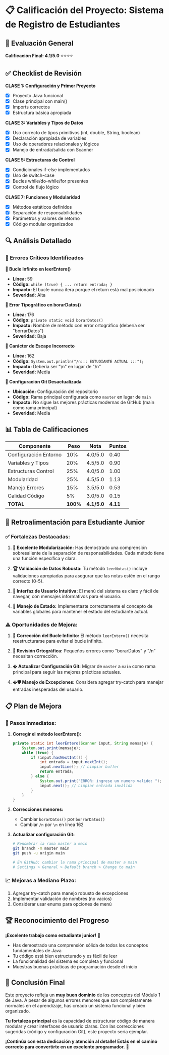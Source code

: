 # 📋 Calificación del Proyecto: Sistema de Registro de Estudiantes

## 🎯 Evaluación General

**Calificación Final: 4.1/5.0** ⭐⭐⭐⭐

## ✅ Checklist de Revisión

**CLASE 1: Configuración y Primer Proyecto**

- [x] Proyecto Java funcional
- [x] Clase principal con main()
- [x] Imports correctos
- [x] Estructura básica apropiada

**CLASE 3: Variables y Tipos de Datos**

- [x] Uso correcto de tipos primitivos (int, double, String, boolean)
- [x] Declaración apropiada de variables
- [x] Uso de operadores relacionales y lógicos
- [x] Manejo de entrada/salida con Scanner

**CLASE 5: Estructuras de Control**

- [x] Condicionales if-else implementados
- [x] Uso de switch-case
- [x] Bucles while/do-while/for presentes
- [x] Control de flujo lógico

**CLASE 7: Funciones y Modularidad**

- [x] Métodos estáticos definidos
- [x] Separación de responsabilidades
- [x] Parámetros y valores de retorno
- [x] Código modular organizados

## 🔍 Análisis Detallado

### 🐛 Errores Críticos Identificados

**🐛 Bucle Infinito en leerEntero()**

- **Línea:** 59
- **Código:** `while (true) { ... return entrada; }`
- **Impacto:** El bucle nunca itera porque el return está mal posicionado
- **Severidad:** Alta

**🐛 Error Tipográfico en borarDatos()**

- **Línea:** 176
- **Código:** `private static void borarDatos()`
- **Impacto:** Nombre de método con error ortográfico (debería ser "borrarDatos")
- **Severidad:** Baja

**🐛 Carácter de Escape Incorrecto**

- **Línea:** 162
- **Código:** `System.out.println("/n::: ESTUDIANTE ACTUAL :::");`
- **Impacto:** Debería ser "\n" en lugar de "/n"
- **Severidad:** Media

**🐛 Configuración Git Desactualizada**

- **Ubicación:** Configuración del repositorio
- **Código:** Rama principal configurada como `master` en lugar de `main`
- **Impacto:** No sigue las mejores prácticas modernas de GitHub (main como rama principal)
- **Severidad:** Media

## 📊 Tabla de Calificaciones

| Componente            | Peso     | Nota        | Puntos   |
| --------------------- | -------- | ----------- | -------- |
| Configuración Entorno | 10%      | 4.0/5.0     | 0.40     |
| Variables y Tipos     | 20%      | 4.5/5.0     | 0.90     |
| Estructuras Control   | 25%      | 4.0/5.0     | 1.00     |
| Modularidad           | 25%      | 4.5/5.0     | 1.13     |
| Manejo Errores        | 15%      | 3.5/5.0     | 0.53     |
| Calidad Código        | 5%       | 3.0/5.0     | 0.15     |
| **TOTAL**             | **100%** | **4.1/5.0** | **4.11** |

## 🎯 Retroalimentación para Estudiante Junior

### ✅ **Fortalezas Destacadas:**

1. **🌟 Excelente Modularización:** Has demostrado una comprensión sobresaliente de la separación de responsabilidades. Cada método tiene una función específica y clara.

2. **🏆 Validación de Datos Robusta:** Tu método `leerNotas()` incluye validaciones apropiadas para asegurar que las notas estén en el rango correcto (0-5).

3. **💫 Interfaz de Usuario Intuitiva:** El menú del sistema es claro y fácil de navegar, con mensajes informativos para el usuario.

4. **🎯 Manejo de Estado:** Implementaste correctamente el concepto de variables globales para mantener el estado del estudiante actual.

### ⚠️ **Oportunidades de Mejora:**

1. **🔧 Corrección del Bucle Infinito:** El método `leerEntero()` necesita reestructurarse para evitar el bucle infinito.

2. **📝 Revisión Ortográfica:** Pequeños errores como "borarDatos" y "/n" necesitan corrección.

3. **� Actualizar Configuración Git:** Migrar de `master` a `main` como rama principal para seguir las mejores prácticas actuales.

4. **�🛡️ Manejo de Excepciones:** Considera agregar try-catch para manejar entradas inesperadas del usuario.

## 📋 Plan de Mejora

### 🚀 **Pasos Inmediatos:**

1. **Corregir el método leerEntero():**

   ```java
   private static int leerEntero(Scanner input, String mensaje) {
       System.out.print(mensaje);
       while (true) {
           if (input.hasNextInt()) {
               int entrada = input.nextInt();
               input.nextLine(); // Limpiar buffer
               return entrada;
           } else {
               System.out.print("ERROR: ingrese un numero valido: ");
               input.next(); // Limpiar entrada inválida
           }
       }
   }
   ```

2. **Correcciones menores:**

   - Cambiar `borarDatos()` por `borrarDatos()`
   - Cambiar `/n` por `\n` en línea 162

3. **Actualizar configuración Git:**

   ```bash
   # Renombrar la rama master a main
   git branch -m master main
   git push -u origin main

   # En GitHub: cambiar la rama principal de master a main
   # Settings > General > Default branch > Change to main
   ```

### 📈 **Mejoras a Mediano Plazo:**

1. Agregar try-catch para manejo robusto de excepciones
2. Implementar validación de nombres (no vacíos)
3. Considerar usar enums para opciones de menú

## 🏆 Reconocimiento del Progreso

**¡Excelente trabajo como estudiante junior!** 🎉

- Has demostrado una comprensión sólida de todos los conceptos fundamentales de Java
- Tu código está bien estructurado y es fácil de leer
- La funcionalidad del sistema es completa y funcional
- Muestras buenas prácticas de programación desde el inicio

## 🎯 Conclusión Final

Este proyecto refleja un **muy buen dominio** de los conceptos del Módulo 1 de Java. A pesar de algunos errores menores que son completamente normales en el aprendizaje, has creado un sistema funcional y bien organizado.

**Tu fortaleza principal** es la capacidad de estructurar código de manera modular y crear interfaces de usuario claras. Con las correcciones sugeridas (código y configuración Git), este proyecto sería ejemplar.

**¡Continúa con esta dedicación y atención al detalle! Estás en el camino correcto para convertirte en un excelente programador.** 🚀
